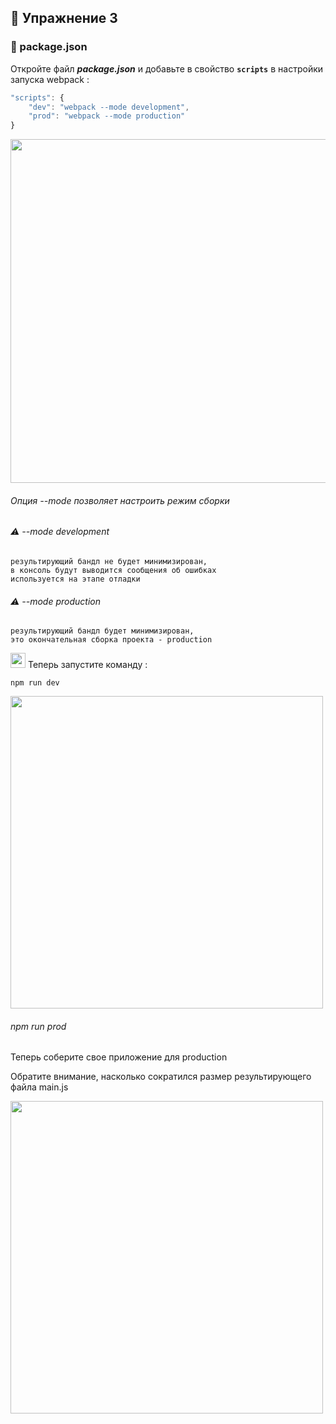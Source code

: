## :briefcase: Упражнение 3

### :pencil: package.json

Откройте файл  **_package.json_**  и добавьте в свойство **`scripts`** в настройки запуска webpack :
```javascript
"scripts": {
    "dev": "webpack --mode development",
    "prod": "webpack --mode production"
}
```
<img src="http://icecream.me/uploads/d2f7543e47891188282c5f21075ea5bd.png" width= "550"/>

###### Опция  --mode  позволяет настроить режим сборки

###### :warning: --mode development
    результирующий бандл не будет минимизирован,
    в консоль будут выводится сообщения об ошибках
    используется на этапе отладки
###### :warning: --mode production
    результирующий бандл будет минимизирован,
    это окончательная сборка проекта - production

<img src="https://gitforwindows.org/img/gwindows_logo.png" width="24"/> Теперь запустите команду :

    npm run dev

<img src="https://lh3.googleusercontent.com/9Kw0fdiVv9zrVzwLuN9mgI_kTysz4yCDr_pz4DixW9p4EHJnAtuiYC2zjZ_Zua4hZNB9J_7mwNOsVS8BnCpsJs7MmSkxSALp431a-mnwUIog458xNgcAxmUALDz9ddZsAEqqIWRyt9V37Vg" width="500"/>

###### npm run prod
Теперь соберите свое приложение для  production

Обратите внимание, насколько сократился размер результирующего файла  main.js 

<img src="https://lh3.googleusercontent.com/y8ZDRi431GzQ2QJjKd5u8rm9NehAdfgq48K6jtahgt1NPWZ6YY_pp_Ut_HBcJ5alQ0Zp6kHNCBqnxTM9iq2cUncPrNVvKwA9i5NsBce78yhOfFWmOxrF9KmBeahFEbSum1Q2g-B07GLC3qo" width="500"/>
